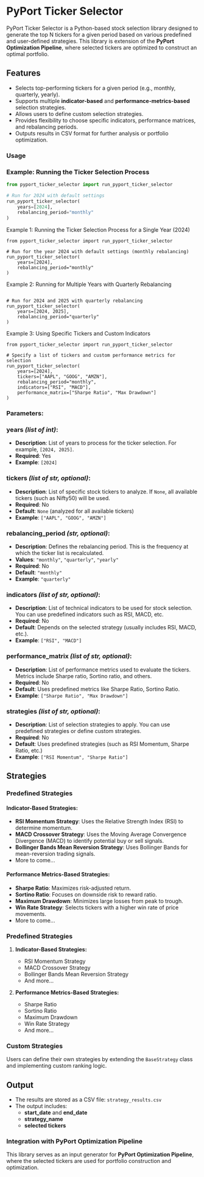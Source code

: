 # PyPort Ticker Selector

PyPort Ticker Selector is a Python-based stock selection library designed to generate the top N tickers for a given period based on various predefined and user-defined strategies. This library is extension  of the **PyPort Optimization Pipeline**, where selected tickers are optimized to construct an optimal portfolio.

## Features
- Selects top-performing tickers for a given period (e.g., monthly, quarterly, yearly).
- Supports multiple **indicator-based** and **performance-metrics-based** selection strategies.
- Allows users to define custom selection strategies.
- Provides flexibility to choose specific indicators, performance matrices, and rebalancing periods.
- Outputs results in CSV format for further analysis or portfolio optimization.


###  Usage
### Example: Running the Ticker Selection Process
```python
from pyport_ticker_selector import run_pyport_ticker_selector

# Run for 2024 with default settings
run_pyport_ticker_selector(
    years=[2024],
    rebalancing_period="monthly"
)
```


Example 1: Running the Ticker Selection Process for a Single Year (2024)
```
from pyport_ticker_selector import run_pyport_ticker_selector

# Run for the year 2024 with default settings (monthly rebalancing)
run_pyport_ticker_selector(
    years=[2024],
    rebalancing_period="monthly"
)
```
Example 2: Running for Multiple Years with Quarterly Rebalancing

```from pyport_ticker_selector import run_pyport_ticker_selector

# Run for 2024 and 2025 with quarterly rebalancing
run_pyport_ticker_selector(
    years=[2024, 2025],
    rebalancing_period="quarterly"
)
```
Example 3: Using Specific Tickers and Custom Indicators

```
from pyport_ticker_selector import run_pyport_ticker_selector

# Specify a list of tickers and custom performance metrics for selection
run_pyport_ticker_selector(
    years=[2024],
    tickers=["AAPL", "GOOG", "AMZN"],
    rebalancing_period="monthly",
    indicators=["RSI", "MACD"],
    performance_matrix=["Sharpe Ratio", "Max Drawdown"]
)
```

### Parameters:

### **years** *(list of int)*:
- **Description**: List of years to process for the ticker selection. For example, `[2024, 2025]`.
- **Required**: Yes
- **Example**: `[2024]`

### **tickers** *(list of str, optional)*:
- **Description**: List of specific stock tickers to analyze. If `None`, all available tickers (such as Nifty50) will be used.
- **Required**: No
- **Default**: `None` (analyzed for all available tickers)
- **Example**: `["AAPL", "GOOG", "AMZN"]`

### **rebalancing_period** *(str, optional)*:
- **Description**: Defines the rebalancing period. This is the frequency at which the ticker list is recalculated.
- **Values**: `"monthly"`, `"quarterly"`, `"yearly"`
- **Required**: No
- **Default**: `"monthly"`
- **Example**: `"quarterly"`

### **indicators** *(list of str, optional)*:
- **Description**: List of technical indicators to be used for stock selection. You can use predefined indicators such as RSI, MACD, etc.
- **Required**: No
- **Default**: Depends on the selected strategy (usually includes RSI, MACD, etc.).
- **Example**: `["RSI", "MACD"]`

### **performance_matrix** *(list of str, optional)*:
- **Description**: List of performance metrics used to evaluate the tickers. Metrics include Sharpe ratio, Sortino ratio, and others.
- **Required**: No
- **Default**: Uses predefined metrics like Sharpe Ratio, Sortino Ratio.
- **Example**: `["Sharpe Ratio", "Max Drawdown"]`

### **strategies** *(list of str, optional)*:
- **Description**: List of selection strategies to apply. You can use predefined strategies or define custom strategies.
- **Required**: No
- **Default**: Uses predefined strategies (such as RSI Momentum, Sharpe Ratio, etc.)
- **Example**: `["RSI Momentum", "Sharpe Ratio"]`

## Strategies

### Predefined Strategies

#### **Indicator-Based Strategies**:
- **RSI Momentum Strategy**: Uses the Relative Strength Index (RSI) to determine momentum.
- **MACD Crossover Strategy**: Uses the Moving Average Convergence Divergence (MACD) to identify potential buy or sell signals.
- **Bollinger Bands Mean Reversion Strategy**: Uses Bollinger Bands for mean-reversion trading signals.
- More to come...

#### **Performance Metrics-Based Strategies**:
- **Sharpe Ratio**: Maximizes risk-adjusted return.
- **Sortino Ratio**: Focuses on downside risk to reward ratio.
- **Maximum Drawdown**: Minimizes large losses from peak to trough.
- **Win Rate Strategy**: Selects tickers with a higher win rate of price movements.
- More to come...


### Predefined Strategies
1. **Indicator-Based Strategies:**
   - RSI Momentum Strategy
   - MACD Crossover Strategy
   - Bollinger Bands Mean Reversion Strategy
   - And more...

2. **Performance Metrics-Based Strategies:**
   - Sharpe Ratio
   - Sortino Ratio
   - Maximum Drawdown
   - Win Rate Strategy
   - And more...

### Custom Strategies
Users can define their own strategies by extending the `BaseStrategy` class and implementing custom ranking logic.

## Output
- The results are stored as a CSV file: `strategy_results.csv`
- The output includes:
  - **start_date** and **end_date**
  - **strategy_name**
  - **selected tickers**

### Integration with PyPort Optimization Pipeline
This library serves as an input generator for **PyPort Optimization Pipeline**, where the selected tickers are used for portfolio construction and optimization.

